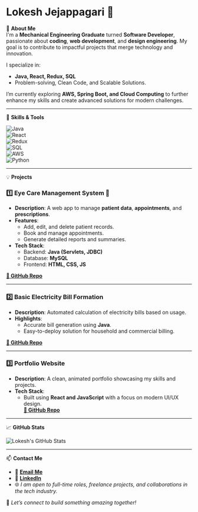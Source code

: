 # **Lokesh Jejappagari** 👋  

🚀 **About Me**  
I'm a **Mechanical Engineering Graduate** turned **Software Developer**, passionate about **coding**, **web development**, and **design engineering**. My goal is to contribute to impactful projects that merge technology and innovation.  

I specialize in:  
- **Java, React, Redux, SQL**  
- Problem-solving, Clean Code, and Scalable Solutions.  

I’m currently exploring **AWS, Spring Boot, and Cloud Computing** to further enhance my skills and create advanced solutions for modern challenges.  

---

🌟 **Skills & Tools**  

![Java](https://img.shields.io/badge/Java-ED8B00?style=for-the-badge&logo=java&logoColor=white)  
![React](https://img.shields.io/badge/React-61DAFB?style=for-the-badge&logo=react&logoColor=black)  
![Redux](https://img.shields.io/badge/Redux-764ABC?style=for-the-badge&logo=redux&logoColor=white)  
![SQL](https://img.shields.io/badge/SQL-336791?style=for-the-badge&logo=postgresql&logoColor=white)  
![AWS](https://img.shields.io/badge/AWS-FF9900?style=for-the-badge&logo=amazonaws&logoColor=white)  
![Python](https://img.shields.io/badge/Python-3776AB?style=for-the-badge&logo=python&logoColor=white)  

---

💡 **Projects**  

### 1️⃣ **Eye Care Management System** 🧐  
- **Description**: A web app to manage **patient data**, **appointments**, and **prescriptions**.  
- **Features**:  
  - Add, edit, and delete patient records.  
  - Book and manage appointments.  
  - Generate detailed reports and summaries.  
- **Tech Stack**:  
  - Backend: **Java (Servlets, JDBC)**  
  - Database: **MySQL**  
  - Frontend: **HTML, CSS, JS**  

**[📂 GitHub Repo](https://github.com/lokeshj8/eye-care-management-system)**  

---

### 2️⃣ **Basic Electricity Bill Formation**  
- **Description**: Automated calculation of electricity bills based on usage.  
- **Highlights**:  
  - Accurate bill generation using **Java**.  
  - Easy-to-deploy solution for household and commercial billing.  

**[📂 GitHub Repo](https://github.com/lokeshj8/electricity-bill-calculation)**  

---

### 3️⃣ **Portfolio Website**  
- **Description**: A clean, animated portfolio showcasing my skills and projects.  
- **Tech Stack**:  
  - Built using **React and JavaScript** with a focus on modern UI/UX design.  
 **[📂 GitHub Repo](https://lokeshj8.github.io/Portfolio/)**  

---

📈 **GitHub Stats**  

![Lokesh's GitHub Stats](https://github-readme-stats.vercel.app/api?username=lokeshj8&show_icons=true&theme=radical)  

---

📫 **Contact Me**  

- 📧 **[Email Me](mailto:jlokesh2002@gmail.com)**  
- 💼 **[LinkedIn](https://www.linkedin.com/in/jejappagarilokesh/)**  
- 🌐 *I am open to full-time roles, freelance projects, and collaborations in the tech industry.*  

👀 *Let’s connect to build something amazing together!*
